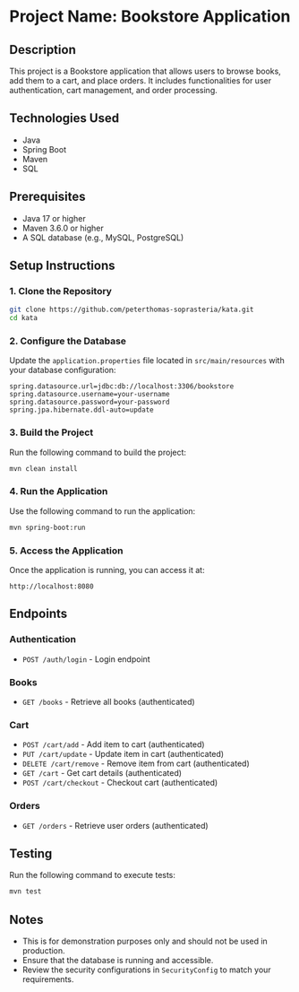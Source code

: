 # Project Name: Bookstore Application

## Description
This project is a Bookstore application that allows users to browse books, add them to a cart, and place orders. It includes functionalities for user authentication, cart management, and order processing.

## Technologies Used
- Java
- Spring Boot
- Maven
- SQL

## Prerequisites
- Java 17 or higher
- Maven 3.6.0 or higher
- A SQL database (e.g., MySQL, PostgreSQL)

## Setup Instructions

### 1. Clone the Repository
```sh
git clone https://github.com/peterthomas-soprasteria/kata.git
cd kata
```

### 2. Configure the Database
Update the `application.properties` file located in `src/main/resources` with your database configuration:
```properties
spring.datasource.url=jdbc:db://localhost:3306/bookstore
spring.datasource.username=your-username
spring.datasource.password=your-password
spring.jpa.hibernate.ddl-auto=update
```

### 3. Build the Project
Run the following command to build the project:
```sh
mvn clean install
```

### 4. Run the Application
Use the following command to run the application:
```sh
mvn spring-boot:run
```

### 5. Access the Application
Once the application is running, you can access it at:
```
http://localhost:8080
```

## Endpoints

### Authentication
- `POST /auth/login` - Login endpoint

### Books
- `GET /books` - Retrieve all books (authenticated)

### Cart
- `POST /cart/add` - Add item to cart (authenticated)
- `PUT /cart/update` - Update item in cart (authenticated)
- `DELETE /cart/remove` - Remove item from cart (authenticated)
- `GET /cart` - Get cart details (authenticated)
- `POST /cart/checkout` - Checkout cart (authenticated)

### Orders
- `GET /orders` - Retrieve user orders (authenticated)

## Testing
Run the following command to execute tests:
```sh
mvn test
```

## Notes
- This is for demonstration purposes only and should not be used in production.
- Ensure that the database is running and accessible.
- Review the security configurations in `SecurityConfig` to match your requirements.
